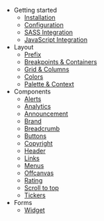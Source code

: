 <!-- _sidebar.md -->

- Getting started
  - [Installation](./getting-started/installation.md)
  - [Configuration](./getting-started/configuration.md)
  - [SASS Integration](./getting-started/sass-integration.md)
  - [JavaScript Integration](./getting-started/js-integration.md)
- Layout
  - [Prefix](./layout/prefix.md)
  - [Breakpoints & Containers](./layout/breakpoints.md)
  - [Grid & Columns](./layout/grid.md)
  - [Colors](./layout/colors.md)
  - [Palette & Context](./layout/palette.md)
  <!-- - [Themes](./layout/themes.md) -->
  <!-- - [Transitions](./layout/transitions.md) -->
- Components
  <!-- - [Introduction](./components//README.md) -->
  <!-- - [Accordions](./components/accordion.md) -->
  - [Alerts](./components/alert.md)
  - [Analytics](./components/analytics.md)
  - [Announcement](./components/announcement.md)
  - [Brand](./components/brand.md)
  - [Breadcrumb](./components/breadcrumb.md)
  - [Buttons](./components/buttons.md)
  - [Copyright](./components/copyright.md)
  - [Header](./components/header.md)
  - [Links](./components/link.md)
  - [Menus](./components/menu.md)
  - [Offcanvas](./components/offcanvas.md)
  - [Rating](./components/rating.md)
  <!-- - [Rotators](./components/rotator.md) -->
  - [Scroll to top](./components/scroll-to-top.md)
  - [Tickers](./components/ticker.md)
- Forms
  - [Widget](./forms/widgets.md)